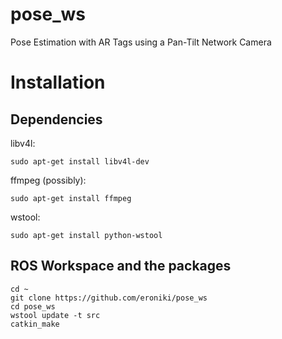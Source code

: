 # pose_ws
Pose Estimation with AR Tags using a Pan-Tilt Network Camera

# Installation
## Dependencies
libv4l:

```sudo apt-get install libv4l-dev```

ffmpeg (possibly):

```sudo apt-get install ffmpeg```

wstool:

```sudo apt-get install python-wstool```

## ROS Workspace and the packages
```
cd ~
git clone https://github.com/eroniki/pose_ws
cd pose_ws
wstool update -t src
catkin_make
```
